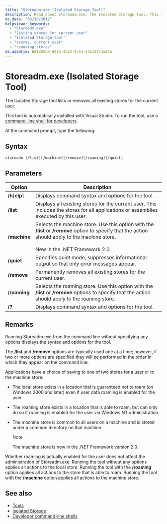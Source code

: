 ```yaml
---
title: "Storeadm.exe (Isolated Storage Tool)"
description: Read about Storeadm.exe, the Isolated Storage tool. This tool lists or removes all existing stores for the current user.
ms.date: "03/30/2017"
helpviewer_keywords: 
  - "Storeadm.exe"
  - "listing stores for current user"
  - "Isolated Storage tool"
  - "stores, current user"
  - "removing stores"
ms.assetid: b81202b8-d91d-4b23-9c53-4a112f74a44a
---
```

# Storeadm.exe (Isolated Storage Tool)

The Isolated Storage tool lists or removes all existing stores for the current user.  
  
 This tool is automatically installed with Visual Studio. To run the tool, use a [command-line shell for developers](developer-command-prompt-for-vs.md).
  
 At the command prompt, type the following:  
  
## Syntax  
  
```console  
storeadm [/list][/machine][/remove][/roaming][/quiet]  
```  
  
## Parameters  
  
|Option|Description|  
|------------|-----------------|  
|**/h**[**elp**]|Displays command syntax and options for the tool.|  
|**/list**|Displays all existing stores for the current user. This includes the stores for all applications or assemblies executed by this user.|  
|**/machine**|Selects the machine store. Use this option with the **/list** or **/remove** option to specify that the action should apply to the machine store.<br /><br /> New in the .NET Framework 2.0|  
|**/quiet**|Specifies quiet mode; suppresses informational output so that only error messages appear.|  
|**/remove**|Permanently removes all existing stores for the current user.|  
|**/roaming**|Selects the roaming store. Use this option with the **/list** or **/remove** options to specify that the action should apply to the roaming store.|  
|**/?**|Displays command syntax and options for the tool.|  
  
## Remarks  

 Running Storeadm.exe from the command line without specifying any options displays the syntax and options for the tool.  
  
 The **/list** and **/remove** options are typically used one at a time; however, if two or more options are specified they will be performed in the order in which they appear on the command line.  
  
 Applications have a choice of saving to one of two stores for a user or to the machine store:  
  
- The local store exists in a location that is guaranteed not to roam (on Windows 2000 and later) even if user data roaming is enabled for the user.  
  
- The roaming store exists in a location that is able to roam, but can only do so if roaming is enabled for the user via Windows NT administration.  
  
- The machine store is common to all users on a machine and is stored under a common directory on that machine.  
  
    > [!NOTE]
    > The machine store is new in the .NET Framework version 2.0.  
  
 Whether roaming is actually enabled for the user does not affect the administration of Storeadm.exe. Running the tool without any options applies all actions to the local store. Running the tool with the **/roaming** option applies all actions to the store that is able to roam. Running the tool with the **/machine** option applies all actions to the machine store.  
  
## See also

- [Tools](index.md)
- [Isolated Storage](../../standard/io/isolated-storage.md)
- [Developer command-line shells](developer-command-prompt-for-vs.md)
